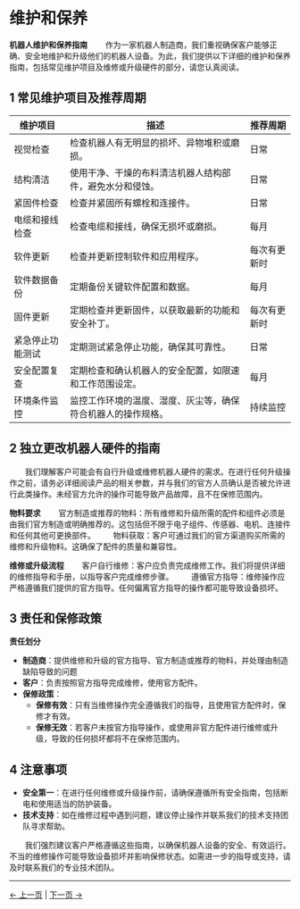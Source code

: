 # 维护和保养
**机器人维护和保养指南**
&emsp;&emsp;作为一家机器人制造商，我们重视确保客户能够正确、安全地维护和升级他们的机器人设备。为此，我们提供以下详细的维护和保养指南，包括常见维护项目及维修或升级硬件的部分，请您认真阅读。

## 1 常见维护项目及推荐周期
  
<!--<style>table {
        width:100%;
        table-layout: fixed; 
        }
        td {  
            word-break:break-all;
           
        }
</style>-->

|维护项目|描述|推荐周期|
|----|-----|-----|
|视觉检查|检查机器人有无明显的损坏、异物堆积或磨损。|日常|
|结构清洁|使用干净、干燥的布料清洁机器人结构部件，避免水分和侵蚀。|日常|
|紧固件检查|检查并紧固所有螺栓和连接件。|日常|
|电缆和接线检查|检查电缆和接线，确保无损坏或磨损。|每月|
|软件更新|检查并更新控制软件和应用程序。|每次有更新时|
|软件数据备份|定期备份关键软件配置和数据。|每月|
|固件更新|定期检查并更新固件，以获取最新的功能和安全补丁。|每次有更新时|
|紧急停止功能测试|定期测试紧急停止功能，确保其可靠性。|日常|
|安全配置复查|定期检查和确认机器人的安全配置，如限速和工作范围设定。|每月|
|环境条件监控|监控工作环境的温度、湿度、灰尘等，确保符合机器人的操作规格。|持续监控|

<!-- <table>
  <tr>
    <th>维护项目</th>
    <th>描述</th>
    <th>推荐周期</th>
  </tr>

  <tr>
    <td>视觉检查</td>
    <td>检查机器人有无明显的损坏、异物堆积或磨损。</td>
    <td>日常</td>
  </tr>

  <tr>
    <td>结构清洁</td>
    <td>使用干净、干燥的布料清洁机器人结构部件。避免水分和侵蚀性清洁剂。</td>
    <td>日常</td>

  </tr>

  <tr>
    <td>紧固件检查</td>
    <td>检查并紧固所有螺栓和连接件。</td>
    <td>日常</td>   
  </tr>
  
  <tr>
    <td>电缆和接线检查</td>
    <td>检查电缆和接线，确保无损坏或磨损。</td>
    <td>每月</td>  
  </tr>

  <tr>
    <td>软件更新</td>
    <td>检查并更新控制软件和应用程序。</td>
    <td>每次有更新时</td>  
  </tr>

  <tr>
    <td>软件数据备份</td>
    <td>定期备份关键软件配置和数据。</td>
    <td>每月</td>  
  </tr>

  <tr>
    <td>固件更新</td>
    <td>定期检查并更新固件，以获取最新的功能和安全补丁。</td>
    <td>每次有更新时</td>  
  </tr>

  <tr>
    <td>紧急停止功能测试</td>
    <td>定期测试紧急停止功能，确保其可靠性。</td>
    <td>每月</td>  
  </tr>

  <tr>
    <td>安全配置复查</td>
    <td>定期检查和确认机器人的安全配置，如限速和工作范围设定</td>
    <td>每月</td>  
  </tr>

  <tr>
    <td>环境条件监控</td>
    <td>监控工作环境的温度、湿度、灰尘等，确保符合机器人的操作规格。</td>
    <td>持续监控</td>  
  </tr>

</table> -->

## 2 独立更改机器人硬件的指南
&emsp;&emsp;我们理解客户可能会有自行升级或维修机器人硬件的需求。在进行任何升级操作之前，请务必详细阅读产品的相关参数，并与我们的官方人员确认是否被允许进行此类操作。未经官方允许的操作可能导致产品故障，且不在保修范围内。

**物料要求**
&emsp;&emsp;官方制造或推荐的物料：所有维修和升级所需的配件和组件必须是由我们官方制造或明确推荐的。这包括但不限于电子组件、传感器、电机、连接件和任何其他可更换部件。
&emsp;&emsp;物料获取：客户可通过我们的官方渠道购买所需的维修和升级物料。这确保了配件的质量和兼容性。

**维修或升级流程**
&emsp;&emsp;客户自行维修：客户应负责完成维修工作。我们将提供详细的维修指导和手册，以指导客户完成维修步骤。
&emsp;&emsp;遵循官方指导：维修操作应严格遵循我们提供的官方指导。任何偏离官方指导的操作都可能导致设备损坏。

## 3 责任和保修政策
**责任划分**
* **制造商**：提供维修和升级的官方指导、官方制造或推荐的物料，并处理由制造缺陷导致的问题
* **客户**：负责按照官方指导完成维修，使用官方配件。
* **保修政策**：
  * **保修有效**：只有当维修操作完全遵循我们的指导，且使用官方配件时，保修才有效。
  * **保修无效**：若客户未按官方指导操作，或使用非官方配件进行维修或升级，导致的任何损坏都将不在保修范围内。
  
## 4 注意事项
* **安全第一**：在进行任何维修或升级操作前，请确保遵循所有安全指南，包括断电和使用适当的防护装备。
* **技术支持**：如在维修过程中遇到问题，建议停止操作并联系我们的技术支持团队寻求帮助。


&emsp;&emsp;我们强烈建议客户严格遵循这些指南，以确保机器人设备的安全、有效运行。不当的维修操作可能导致设备损坏并影响保修状态。如需进一步的指导或支持，请及时联系我们的专业技术团队。





---
[← 上一页](3.2-TransportandStorage.md) | [下一页 → ](3.4-FAQsandSolutions/3.4.3-software.md)